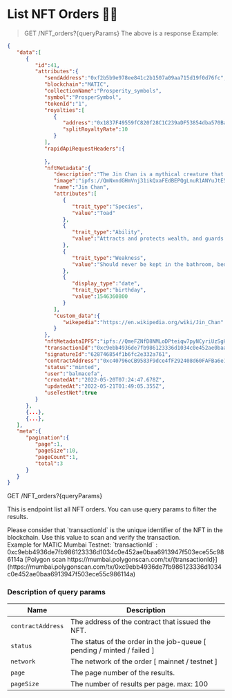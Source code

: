 # List NFT Orders 📜📄

> GET /NFT_orders?{queryParams}
> The above is a response Example:

```json
{
   "data":[
      {
         "id":41,
         "attributes":{
            "sendAddress":"0xf2b5b9e978ee841c2b1507a09aa715d19f0d76fc",
            "blockchain":"MATIC",
            "collectionName":"Prosperity_symbols",
            "symbol":"ProsperSymbol",
            "tokenId":"1",
            "royalties":[
               {
                  "address":"0x1837F49559fC820f28C1C239aDF53854dba570Ba",
                  "splitRoyaltyRate":10
               }
            ],
            "rapidApiRequestHeaders":{
               
            },
            "nftMetadata":{
               "description":"The Jin Chan is a mythical creature that is said to appear during the full moon, near houses or businesses that will soon receive good news. Most of the time, the nature of this good news is understood to be wealth-related.  According to feng shui beliefs, Jin Chan helps attract and protect wealth, and guards against bad luck.",
               "image":"ipfs://QmNxndGHmVnj31ikQxaFEdBEPQgLnuR1ANYuJtE5DFrMhM",
               "name":"Jin Chan",
               "attributes":[
                  {
                     "trait_type":"Species",
                     "value":"Toad"
                  },
                  {
                     "trait_type":"Ability",
                     "value":"Attracts and protects wealth, and guards against bad luck"
                  },
                  {
                     "trait_type":"Weakness",
                     "value":"Should never be kept in the bathroom, bedroom, dining room or kitchen"
                  },
                  {
                     "display_type":"date",
                     "trait_type":"birthday",
                     "value":1546360800
                  }
               ],
               "custom_data":{
                  "wikepedia":"https://en.wikipedia.org/wiki/Jin_Chan"
               }
            },
            "nftMetadataIPFS":"ipfs://QmeFZNfD8NMLoDPteiqw7pyNCyriUzSgHaygEkZgak4TMj",
            "transactionId":"0xc9ebb4936de7fb986123336d1034c0e452ae0baa6913947f503ece55c986114a",
            "signatureId":"628746854f1b6fc2e332a761",
            "contractAddress":"0xc40796eCB9583F9dce4fF292408d60FAFBa6e16E",
            "status":"minted",
            "user":"balmacefa",
            "createdAt":"2022-05-20T07:24:47.678Z",
            "updatedAt":"2022-05-21T01:49:05.355Z",
            "useTestNet":true
         }
      },
      {...},
      {...},
   ],
   "meta":{
      "pagination":{
         "page":1,
         "pageSize":10,
         "pageCount":1,
         "total":3
      }
   }
}

```
<aside class="notice">
GET /NFT_orders?{queryParams}
</aside>


This is endpoint list all NFT orders.
You can use query params to filter the results.

<aside class="warning">
Please consider that `transactionId` is the unique identifier of the NFT in the blockchain.
Use this value to scan and verify the transaction.
</aside>
Example for MATIC Mumbai Testnet:
`transactionId` : 0xc9ebb4936de7fb986123336d1034c0e452ae0baa6913947f503ece55c986114a
[Polygon scan https://mumbai.polygonscan.com/tx/{transactionId}](https://mumbai.polygonscan.com/tx/0xc9ebb4936de7fb986123336d1034c0e452ae0baa6913947f503ece55c986114a)



### Description of query params

| Name | Description |
| ---- | ----------- |
`contractAddress` | The address of the contract that issued the NFT. |
`status` | The status of the order in the job-queue [ pending / minted / failed ] |
`network` | The network of the order [ mainnet / testnet ] |
`page` | The page number of the results. |
`pageSize` | The number of results per page. max: 100 |





